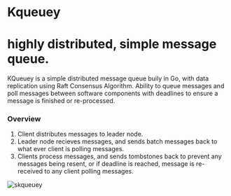# Kqueuey

# highly distributed, simple message queue.

 KQueuey is a simple distributed message queue buily in Go, with data replication using Raft Consensus Algorithm.
 Ability to queue messages and poll messages between software components with deadlines to ensure a message is finished or re-processed.

### Overview
   1. Client distributes messages to leader node.
   2. Leader node recieves messages, and sends batch messages back to what ever client is polling messages.
   4. Clients process messages, and sends tombstones back to prevent any messages being resent, or if deadline is reached, message is re-received to any client polling messages.


![skqueuey](https://github.com/user-attachments/assets/efab74b1-67ac-4abe-8b21-dddf8cf2db8c)
